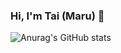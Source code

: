 ### Hi, I'm Tai (Maru) 👋


![Anurag's GitHub stats](https://github-readme-stats.vercel.app/api?username=letrongtai902&count_private=true)
